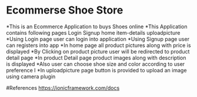 # Ecommerse Shoe Store
*This is an Ecommerce Application to buys Shoes online
*This Application contains following pages
Login
Signup
home
item-details
uploadpicture
*Using Login page user can login into application
*Using Signup page user can registers into app
*In home page all product pictures along with price is displayed
*By Clicking on product picture user will be redirected to product detail page
*In product Detail page product images along with description is displayed
*Also user can choose shoe size and color according to user preference I
*In uploadpicture page button is provided to upload an image using camera plugin

#References 
https://ionicframework.com/docs

